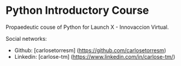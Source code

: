 # Python Introductory Course
Propaedeutic couse of Python for Launch X - Innovaccion Virtual.

Social networks:
* Github: [carlosetorresm] (https://github.com/carlosetorresm)
* Linkedin: [carlose-tm] (https://www.linkedin.com/in/carlose-tm/)